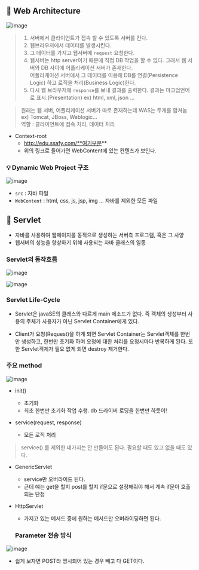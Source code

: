 ## 📌 Web Architecture

![image](https://user-images.githubusercontent.com/67090601/136659338-f4a481db-dde1-4467-8cef-cfa1c70600d1.png)

>1. 서버에서 클라이언트가 접속 할 수 있도록 서버를 킨다.
>2. 웹브라우저에서 데이터를 발생시킨다.
>3. 그 데이터를 가지고 웹서버에 `request` 요청한다.
>4. 웹서버는 http server이기 때문에 직접 DB 작업을 할 수 없다. 그래서 웹 서버와 DB 사이에 어플리케이션 서버가 존재한다.<br>
어플리케이션 서버에서 그 데이터를 이용해 DB를 연결(Persistence Logic) 하고 로직을 처리(Business Logic)한다.
>5. 다시 웹 브라우저에 `response`를 보내 결과를 출력한다. 결과는 마크업언어로 표시.(Presentation) ex) html, xml, json ...

> 원래는 웹 서버, 어플리케이션 서버가 따로 존재하는데 WAS는 두개를 합쳐놈 ex) Tomcat, JBoss, Weblogic...
> <br> 역할 : 클라이언트에 접속 처리, 데이터 처리

- Context-root
    - http://edu.ssafy.com/**여기부분**
    - 위의 링크로 들어가면 WebContent에 있는 컨텐츠가 보인다.

### 💡 Dynamic Web Project 구조
![image](https://user-images.githubusercontent.com/67090601/136660020-244efd07-47a0-4f4a-b5a1-85a473bb7cfd.png)

- `src` : 자바 파일
- `WebContent` : html, css, js, jsp, img ... 자바를 제외한 모든 파일

## 📌 Servlet
- 자바를 사용하여 웹페이지를 동적으로 생성하는 서버측 프로그램, 혹은 그 사양
- 웹서버의 성능을 향상하기 위해 사용되는 자바 클래스의 일종

### Servlet의 동작흐름
![image](https://user-images.githubusercontent.com/67090601/136660147-806bc628-9de9-42ed-8b19-d32c3013a937.png)

![image](https://user-images.githubusercontent.com/67090601/136660179-d9f516a0-286a-4cde-82f3-884ba37f636e.png)

### Servlet Life-Cycle

- Servlet은 javaSE의 클래스와 다르게 main 메소드가 없다. 즉 객체의 생성부터 사용의 주체가 사용자가 아닌 Servlet Container에게 있다.

- Client가 요청(Request)을 하게 되면 Servlet Container는 Servlet객체를 한번만 생성하고, 한번만 초기화 하며 요청에 대한 처리를 요청시마다 반복하게 된다. 또한 Servlet객체가 필요 없게 되면 destroy 제거한다.

### 주요 method

![image](https://user-images.githubusercontent.com/67090601/136660256-4f6ab85a-3ddc-4219-be1d-08e3efbeda8d.png)

- init()
    - 초기화
    - 최초 한번만 초기화 작업 수행. db 드라이버 로딩을 한번만 하듯이!
 
- service(request, response)
    - 모든 로직 처리

> service() 를 제외한 네가지는 안 만들어도 된다. 필요할 때도 있고 없을 때도 있다.

- GenericServlet
    - service만 오버라이드 된다.
    - 근데 얘는 get을 할지 post를 할지 if문으로 설정해줘야 해서 계속 if문이 호출되는 단점
- HttpServlet
    - 가지고 있는 메서드 중에 원하는 메서드만 오버라이딩하면 된다.

    ### Parameter 전송 방식

![image](https://user-images.githubusercontent.com/67090601/136660292-83f03741-0020-4a04-96f0-b677289affd1.png)

- 쉽게 보자면 POST라 명시되어 있는 경우 빼고 다 GET이다.
